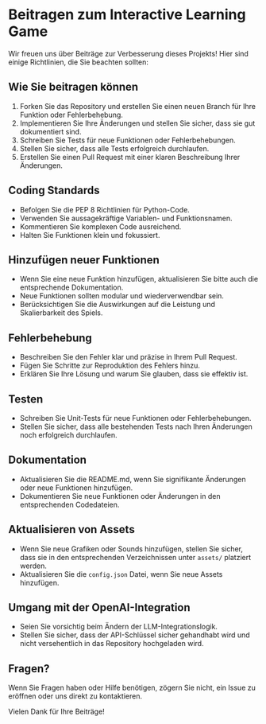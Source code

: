 # Beitragen zum Interactive Learning Game

Wir freuen uns über Beiträge zur Verbesserung dieses Projekts! Hier sind einige Richtlinien, die Sie beachten sollten:

## Wie Sie beitragen können

1. Forken Sie das Repository und erstellen Sie einen neuen Branch für Ihre Funktion oder Fehlerbehebung.
2. Implementieren Sie Ihre Änderungen und stellen Sie sicher, dass sie gut dokumentiert sind.
3. Schreiben Sie Tests für neue Funktionen oder Fehlerbehebungen.
4. Stellen Sie sicher, dass alle Tests erfolgreich durchlaufen.
5. Erstellen Sie einen Pull Request mit einer klaren Beschreibung Ihrer Änderungen.

## Coding Standards

- Befolgen Sie die PEP 8 Richtlinien für Python-Code.
- Verwenden Sie aussagekräftige Variablen- und Funktionsnamen.
- Kommentieren Sie komplexen Code ausreichend.
- Halten Sie Funktionen klein und fokussiert.

## Hinzufügen neuer Funktionen

- Wenn Sie eine neue Funktion hinzufügen, aktualisieren Sie bitte auch die entsprechende Dokumentation.
- Neue Funktionen sollten modular und wiederverwendbar sein.
- Berücksichtigen Sie die Auswirkungen auf die Leistung und Skalierbarkeit des Spiels.

## Fehlerbehebung

- Beschreiben Sie den Fehler klar und präzise in Ihrem Pull Request.
- Fügen Sie Schritte zur Reproduktion des Fehlers hinzu.
- Erklären Sie Ihre Lösung und warum Sie glauben, dass sie effektiv ist.

## Testen

- Schreiben Sie Unit-Tests für neue Funktionen oder Fehlerbehebungen.
- Stellen Sie sicher, dass alle bestehenden Tests nach Ihren Änderungen noch erfolgreich durchlaufen.

## Dokumentation

- Aktualisieren Sie die README.md, wenn Sie signifikante Änderungen oder neue Funktionen hinzufügen.
- Dokumentieren Sie neue Funktionen oder Änderungen in den entsprechenden Codedateien.

## Aktualisieren von Assets

- Wenn Sie neue Grafiken oder Sounds hinzufügen, stellen Sie sicher, dass sie in den entsprechenden Verzeichnissen unter `assets/` platziert werden.
- Aktualisieren Sie die `config.json` Datei, wenn Sie neue Assets hinzufügen.

## Umgang mit der OpenAI-Integration

- Seien Sie vorsichtig beim Ändern der LLM-Integrationslogik.
- Stellen Sie sicher, dass der API-Schlüssel sicher gehandhabt wird und nicht versehentlich in das Repository hochgeladen wird.

## Fragen?

Wenn Sie Fragen haben oder Hilfe benötigen, zögern Sie nicht, ein Issue zu eröffnen oder uns direkt zu kontaktieren.

Vielen Dank für Ihre Beiträge!